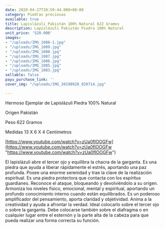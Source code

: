 ```yaml
---
date: 2020-04-27T20:59:44.000+00:00
category: Piedras preciosas
available: true
title: Lapislázuli Pakistán 100% Natural 622 Gramos
description: Lapislázuli Pakistán Piedra 100% Natural
unit_price: '520.000'
images:
- "/uploads/IMG_1086-1.jpg"
- "/uploads/IMG_1089.jpg"
- "/uploads/IMG_1088.jpg"
- "/uploads/IMG_1087.jpg"
- "/uploads/IMG_1086.jpg"
- "/uploads/IMG_1085.jpg"
- "/uploads/IMG_1083.jpg"
sellable: false
payu_purchase_link: ''
cover_img: "/uploads/IMG_20190928_020714.jpg"

---
```

Hermoso Ejemplar de Lapislázuli Piedra 100% Natural

Origen Pakistán 

Peso 622 Gramos 

Medidas 13 X 6 X 4 Centímetros

[https://www.youtube.com/watch?v=zUa0fIOOGFw](https://www.youtube.com/watch?v=zUa0fIOOGFw "https://www.youtube.com/watch?v=zUa0fIOOGFw")

El lapislázuli abre el tercer ojo y equilibra la chacra de la garganta. Es una piedra que ayuda a liberar rápidamente el estrés, aportando una paz profunda. Posee una enorme serenidad y trae la clave de la realización espiritual. Es una piedra protectora que contacta con los espíritus guardianes. Reconoce el ataque, bloqueando y devolviéndolo a su origen. Armoniza los niveles físico, emocional, mental y espiritual, aportando un profundo conocimiento interno cuando están equilibrados. Es un poderoso amplificador del pensamiento, aporta claridad y objetividad. Anima a la creatividad y ayuda a afrontar la verdad. Ideal colocarlo sobre el tercer ojo o sobre la garganta. Debe colocarse también sobre el diafragma o en cualquier lugar entre el esternón y la parte alta de la cabeza para que pueda realizar una forma correcta su función.